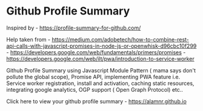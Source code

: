 # Github Profile Summary

Inspired by  - https://profile-summary-for-github.com/

Help taken from  - https://medium.com/adobetech/how-to-combine-rest-api-calls-with-javascript-promises-in-node-js-or-openwhisk-d96cbc10f299
				 - https://developers.google.com/web/fundamentals/primers/promises
				 - https://developers.google.com/web/ilt/pwa/introduction-to-service-worker
				 
Github Profile Summary using Javascript Module Pattern ( mama says don't pollute  the global scope), Promise API, implementing PWA feature i.e. Service worker registration, install and activation, caching static resources, integrating google analytics, OGP support ( Open Graph Protocol) etc..

Click here to view your github profile summary - https://alamnr.github.io
